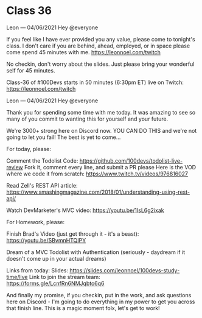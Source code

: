 # Class 36


Leon — 04/06/2021
Hey @everyone 

If you feel like I have ever provided you any value, please come to tonight's class. I don't care if you are behind, ahead, employed, or in space please come spend 45 minutes with me. https://leonnoel.com/twitch

No checkin, don't worry about the slides. Just please bring your wonderful self for 45 minutes.

Class-36 of #100Devs starts in 50 minutes (6:30pm ET) live on Twitch: https://leonnoel.com/twitch



Leon — 04/06/2021
Hey @everyone 

Thank you for spending some time with me today. It was amazing to see so many of you commit to wanting this for yourself and your future. 

We're 3000+ strong here on Discord now. YOU CAN DO THIS and we're not going to let you fail! The best is yet to come...

For today, please:

Comment the Todolist Code: https://github.com/100devs/todolist-live-review
Fork it, comment every line, and submit a PR please
Here is the VOD where we code it from scratch: https://www.twitch.tv/videos/976816027

Read Zell's REST API article: https://www.smashingmagazine.com/2018/01/understanding-using-rest-api/

Watch DevMarketer's MVC video: https://youtu.be/1IsL6g2ixak

For Homework, please:

Finish Brad's Video (just get through it - it's a beast): https://youtu.be/SBvmnHTQIPY

Dream of a MVC Todolist with Authentication (seriously - daydream if it doesn't come up in your actual dreams)

Links from today:
Slides: https://slides.com/leonnoel/100devs-study-time/live
Link to join the stream team: https://forms.gle/LcnfRn6NMJqbto6q6

And finally my promise, if you checkin, put in the work, and ask questions here on Discord - I'm going to do everything in my power to get you across that finish line. This is a magic moment folx, let's get to work!  



